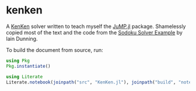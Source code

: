 # kenken

A [KenKen](https://en.wikipedia.org/wiki/KenKen) solver written to teach myself the [JuMP.jl](https://github.com/JuliaOpt/JuMP.jl) package.
Shamelessly copied most of the text and the code from the [Sodoku Solver Example](https://www.juliaopt.org/notebooks/JuMP-Sudoku.html) by Iain Dunning.

To build the document from source, run:

```julia
using Pkg
Pkg.instantiate()

using Literate
Literate.notebook(joinpath("src", "KenKen.jl"), joinpath("build", "notebook"))
```
